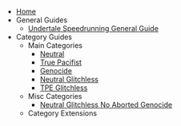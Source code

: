 <!-- docs/_sidebar.md -->

* [Home](/ "UTSR Guides - Home Page")
* General Guides
  * [Undertale Speedrunning General Guide](/GeneralGuides/GeneralGuide.md "UTSR Guides - General Guide")
* Category Guides
  * Main Categories
    * [Neutral](/CategoryGuides/MainCategories/Neutral.md "UTSR Guides - Neutral")
    * [True Pacifist](/CategoryGuides/MainCategories/TruePacifist.md "UTSR Guides - True Pacifist")
    * [Genocide](/CategoryGuides/MainCategories/Genocide.md "UTSR Guides - Genocide")
    * [Neutral Glitchless](/CategoryGuides/MainCategories/NeutralGlitchless.md "UTSR Guides - Neutral Glitchless")
    * [TPE Glitchless](/CategoryGuides/MainCategories/TPEGlitchless.md "UTSR Guides - TPE Glitchless")
  * Misc Categories
    * [Neutral Glitchless No Aborted Genocide](/CategoryGuides/MiscCategories/NeutralGlitchlessNoAbortedGenocide.md "UTSR Guides - Neutral Glitchless No Aborted Genocide")
  * Category Extensions